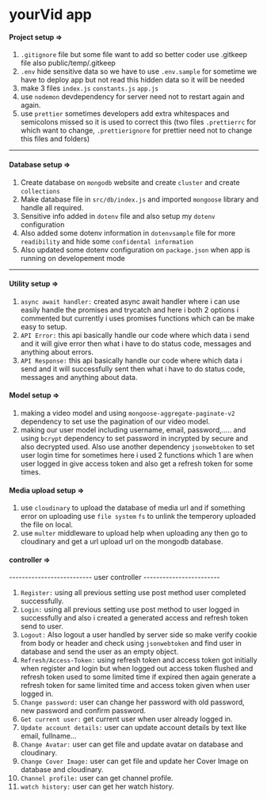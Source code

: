 # yourVid app

#### Project setup =>
1. `.gitignore` file but some file want to add so better coder use .gitkeep file also public/temp/.gitkeep
2. `.env` hide sensitive data so we have to use `.env.sample` for sometime we have to deploy app but not read this hidden data so it will be needed
3. make 3 files `index.js` `constants.js` `app.js`
4. use `nodemon` devdependency for server need not to restart again and again.
5. use `prettier` sometimes developers add extra whitespaces and semicolons missed so it is used to correct this (two files `.prettierrc` for which want to change, `.prettierignore` for prettier need not to change this files and folders)

<hr>

#### Database setup =>
1. Create database on `mongodb` website and create `cluster` and create `collections`
2. Make database file in `src/db/index.js` and imported `mongoose` library and handle all required.
3. Sensitive info added in `dotenv` file and also setup my `dotenv` configuration
4. Also added some dotenv information in `dotenvsample` file for more `readibility` and hide some `confidental information`
5. Also updated some dotenv configuration on `package.json` when app is running on developement mode

<hr>

#### Utility setup =>
1. `async await handler:` created async await handler where i can use easily handle the promises and trycatch and here i both 2 options i commented but currently i uses promises functions which can be make easy to setup.
2. `API Error:` this api basically handle our code where which data i send and it will give error then what i have to do status code, messages and anything about errors.
3. `API Response:` this api basically handle our code where which data i send and it will successfully sent then what i have to do status code, messages and anything about data.

#### Model setup =>
1. making a video model and using `mongoose-aggregate-paginate-v2` dependency to set use the pagination of our video model.
2. making our user model including username, email, password,..... and using `bcrypt` dependency to set password in incrypted by secure and also decrypted used. Also use another dependency `jsonwebtoken` to set user login time for sometimes here i used 2 functions which 1 are when user logged in give access token and also get a refresh token for some times.

#### Media upload setup =>
1. use `cloudinary` to upload the database of media url and if something error on uploading use `file system` `fs` to unlink the temperory uploaded the file on local.
2. use `multer` middleware to upload help when uploading any then go to cloudinary and get a url upload url on the mongodb database.

#### controller =>
-------------------------- user controller ------------------------
1. `Register:` using all previous setting use post method user completed successfully.
2. `Login:` using all previous setting use post method to user logged in successfully and also i created a generated access and refresh token send to user.
3. `Logout:` Also logout a user handled by server side so make verify cookie from body or header and check using `jsonwebtoken` and find user in database and send the user as an empty object. 
4. `Refresh/Access-Token:` using refresh token and access token got initially when register and login but when logged out access token flushed and refresh token used to some limited time if expired then again generate a refresh token for same limited time and access token given when user logged in.
5. `Change password:` user can change her password with old password, new password and confirm password.
6. `Get current user:` get current user when user already logged in.
7. `Update account details:` user can update account details by text like email, fullname...
8. `Change Avatar:` user can get file and update avatar on database and cloudinary.
9. `Change Cover Image:` user can get file and update her Cover Image on database and cloudinary.
10. `Channel profile:` user can get channel profile.
11. `watch history:` user can get her watch history.
